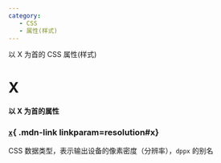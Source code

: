 ```yaml
---
category:
   - CSS
   - 属性(样式) 
---
```


以 X 为首的 CSS 属性(样式) 

<!-- more -->






# X

#### 以 X 为首的属性

<Mcard>

### [`x`][zh-link]{ .mdn-link linkparam=resolution#x}
CSS 数据类型，表示输出设备的像素密度（分辨率），`dppx` 的别名
</Mcard>

[zh-link]:https://developer.mozilla.org/zh-CN/docs/Web/CSS/
[en-link]:https://developer.mozilla.org/en-US/docs/Web/CSS/